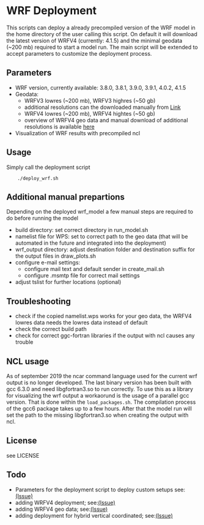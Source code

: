 # WRF Deployment

This scripts can deploy a already precompiled version of the WRF model in the
home directory of the user calling this script. On default it will download the
latest version of WRFV4 (currently: 4.1.5) and the minimal geodata (~200 mb) 
required to start a model run. The main script will be extended to accept
parameters to customize the deployment process.

## Parameters
* WRF version, currently available: 3.8.0, 3.8.1, 3.9.0, 3.9.1, 4.0.2, 4.1.5
* Geodata: 
	* WRFV3 lowres (~200 mb), WRFV3 highres (~50 gb)
	* additional resolutions can the downloaded manually from [Link](http://www2.mmm.ucar.edu/wrf/users/download/get_sources_wps_geog_V3.html)
	* WRFV4 lowres (~200 mb), WRFV4 hightes (~50 gb)
	* overview of WRFV4 geo data and manual download of additional resolutions is available [here](http://www2.mmm.ucar.edu/wrf/users/download/get_sources_wps_geog.html)
* Visualization of WRF results with precompiled ncl

## Usage
Simply call the deployment script
```
    ./deploy_wrf.sh
```

## Additional manual prepartions
Depending on the deployed wrf_model a few manual steps are required to do before running the model
* build directory: set correct directory in run_model.sh
* namelist file for WPS: set to correct path to the geo data (that will be automated in the future and integrated into the deployment)
* wrf_output directory: adjust destination folder and destination suffix for the output files in draw_plots.sh
* configure e-mail settings:
	* configure mail text and default sender in create_mail.sh
	* configure .msmtp file for correct mail settings
* adjust tslist for further locations (optional)

## Troubleshooting
* check if the copied namelist.wps works for your geo data, the WRFV4 lowres data needs the lowres data instead of default
* check the correct build path
* check for correct ggc-fortran libraries if the output with ncl causes any trouble

## NCL usage
As of september 2019 the ncar command language used for the current wrf output is no longer developed. 
The last binary version has been built with gcc 6.3.0 and need libgfortran3.so to run correctly.
To use this as a library for visualizing the wrf output a workaorund is the usage of a parallel gcc version.
That is done within the `load_packages.sh`. The compilation process of the gcc6 package takes up to a few hours.
After that the model run will set the path to the missing libgfortran3.so when creating the output with ncl.

## License
see LICENSE

## Todo
* Parameters for the deployment script to deploy custom setups see:[(Issue)](https://github.com/SettRaziel/wrf_archlinux/issues/4)
* adding WRFV4 deployment; see:[(Issue)](https://github.com/SettRaziel/wrf_archlinux/issues/2)
* adding WRFV4 geo data; see:[(Issue)](https://github.com/SettRaziel/wrf_archlinux/issues/2)
* adding deployment for hybrid vertical coordinated; see:[(Issue)](https://github.com/SettRaziel/wrf_archlinux/issues/8)
